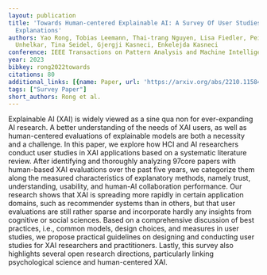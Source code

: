 ```yaml
---
layout: publication
title: 'Towards Human-centered Explainable AI: A Survey Of User Studies For Model
  Explanations'
authors: Yao Rong, Tobias Leemann, Thai-trang Nguyen, Lisa Fiedler, Peizhu Qian, Vaibhav
  Unhelkar, Tina Seidel, Gjergji Kasneci, Enkelejda Kasneci
conference: IEEE Transactions on Pattern Analysis and Machine Intelligence
year: 2023
bibkey: rong2022towards
citations: 80
additional_links: [{name: Paper, url: 'https://arxiv.org/abs/2210.11584'}]
tags: ["Survey Paper"]
short_authors: Rong et al.
---
```

Explainable AI (XAI) is widely viewed as a sine qua non for ever-expanding AI
research. A better understanding of the needs of XAI users, as well as
human-centered evaluations of explainable models are both a necessity and a
challenge. In this paper, we explore how HCI and AI researchers conduct user
studies in XAI applications based on a systematic literature review. After
identifying and thoroughly analyzing 97core papers with human-based XAI
evaluations over the past five years, we categorize them along the measured
characteristics of explanatory methods, namely trust, understanding, usability,
and human-AI collaboration performance. Our research shows that XAI is
spreading more rapidly in certain application domains, such as recommender
systems than in others, but that user evaluations are still rather sparse and
incorporate hardly any insights from cognitive or social sciences. Based on a
comprehensive discussion of best practices, i.e., common models, design
choices, and measures in user studies, we propose practical guidelines on
designing and conducting user studies for XAI researchers and practitioners.
Lastly, this survey also highlights several open research directions,
particularly linking psychological science and human-centered XAI.